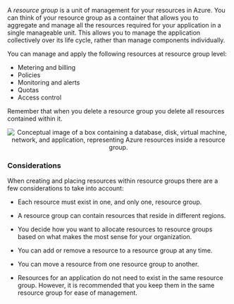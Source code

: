 
A *resource group* is a unit of management for your resources in Azure. You can think of your resource group as a container that allows you to aggregate and manage all the resources required for your application in a single manageable unit. This allows you to manage the application collectively over its life cycle, rather than manage components individually.

You can manage and apply the following resources at resource group level:

- Metering and billing
- Policies
- Monitoring and alerts
- Quotas
- Access control

Remember that when you delete a resource group you delete all resources contained within it.

<p style="text-align:center;"><img src="../Linked_Image_Files/resourcegroup2.png" alt="Conceptual image of a box containing a database, disk, virtual machine, network, and application, representing Azure resources inside a resource group."></p>


### Considerations
When creating and placing resources within resource groups there are a few considerations to take into account:

- Each resource must exist in one, and only one, resource group.

- A resource group can contain resources that reside in different regions.

- You decide how you want to allocate resources to resource groups based on what makes the most sense for your organization.

- You can add or remove a resource to a resource group at any time.

- You can move a resource from one resource group to another.

- Resources for an application do not need to exist in the same resource group. However, it is recommended that you keep them in the same resource group for ease of management.





 






 
